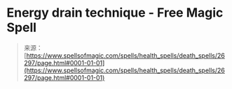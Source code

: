 <!--yml

category: 未分类

date: 2024-06-12 19:14:06

-->

# Energy drain technique - Free Magic Spell

> 来源：[https://www.spellsofmagic.com/spells/health_spells/death_spells/26297/page.html#0001-01-01](https://www.spellsofmagic.com/spells/health_spells/death_spells/26297/page.html#0001-01-01)
